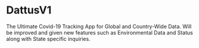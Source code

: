 # DattusV1
The Ultimate Covid-19 Tracking App for Global and Country-Wide Data. Will be improved and given new features such as Environmental Data and Status along with State specific inquiries.
